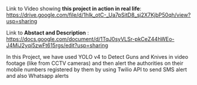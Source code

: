 Link to Video showing **this project in action in real life**: https://drive.google.com/file/d/1hIk_otC-_Ua7pSitD8_sj2X7KjbP50qh/view?usp=sharing

Link to **Abstact and Description** : https://docs.google.com/document/d/1TqJ0syVLSr-pkCeZ44hWEo-J4MiJ2yqi5zwFt615rgs/edit?usp=sharing

In this Project, we have used YOLO v4 to Detect Guns and Knives in video footage (like from CCTV cameras) and then alert the authorities on their mobile numbers registered by them by using Twilio API to send SMS alert and also Whatsapp alerts
